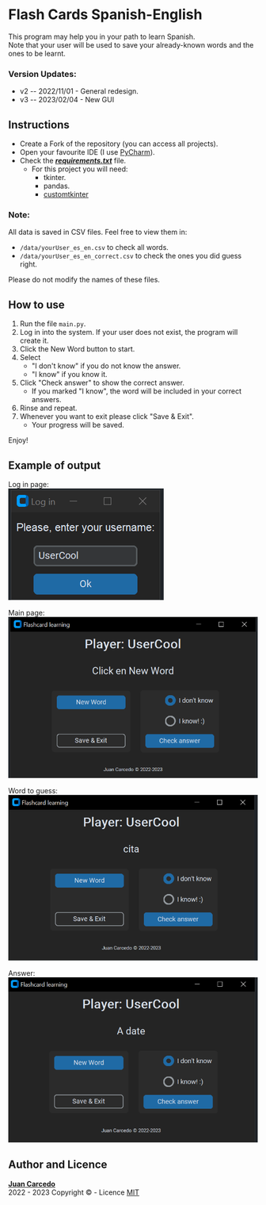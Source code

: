 # Flash Cards Spanish-English
This program may help you in your path to learn Spanish.  
Note that your user will be used to save your already-known words and the ones to be learnt.  
  
### Version Updates:  
+ v2 -- 2022/11/01 - General redesign.
+ v3 -- 2023/02/04 - New GUI

## Instructions
- Create a Fork of the repository (you can access all projects).
- Open your favourite IDE (I use [PyCharm](https://www.jetbrains.com/pycharm/)).
- Check the ***[requirements.txt](https://github.com/JuanCarcedo/Flash-Cards/blob/main/requirements.txt)*** file.  
  - For this project you will need:
    + tkinter.
    + pandas.
    + [customtkinter](https://github.com/TomSchimansky/CustomTkinter)

### Note: 
All data is saved in CSV files. Feel free to view them in:  
- ```/data/yourUser_es_en.csv``` to check all words.
- ```/data/yourUser_es_en_correct.csv``` to check the ones you did guess right.  

Please do not modify the names of these files.

## How to use
1) Run the file ```main.py```.
2) Log in into the system. If your user does not exist, the program will create it.
3) Click the New Word button to start.
4) Select 
   - "I don't know" if you do not know the answer.
   - "I know" if you know it.
5) Click "Check answer" to show the correct answer.
   - If you marked "I know", the word will be included in your correct answers. 
6) Rinse and repeat.
7) Whenever you want to exit please click "Save & Exit".
   - Your progress will be saved.  

Enjoy!

## Example of output
Log in page:  
![Initial](readme_images/log_in.PNG)

Main page:  
![main_page](readme_images/prog_main.PNG)

Word to guess:
![guess](readme_images/spanish_word.PNG)

Answer:
![answer](readme_images/answer.PNG)

## Author and Licence
**[Juan Carcedo](https://github.com/JuanCarcedo)**  
2022 - 2023 Copyright © - Licence [MIT](https://github.com/JuanCarcedo/Flash-Cards/blob/main/LICENSE)
